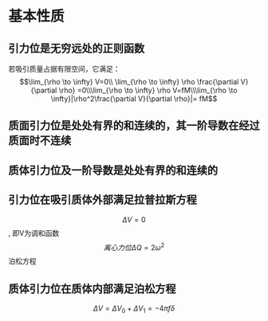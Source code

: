 # 基本性质

## 引力位是无穷远处的正则函数

若吸引质量占据有限空间，它满足：
$$\lim_{\rho \to \infty} V=0\\ \lim_{\rho \to \infty} \rho \frac{\partial V}{\partial \rho} =0\\\lim_{\rho \to \infty} \rho V=fM\\\lim_{\rho \to \infty}|\rho^2\frac{\partial V}{\partial \rho}|= fM$$

## 质面引力位是处处有界的和连续的，其一阶导数在经过质面时不连续

## 质体引力位及一阶导数是处处有界的和连续的

## 引力位在吸引质体外部满足拉普拉斯方程

$$ \Delta V=0 $$,   即V为调和函数
$$ 离心力位\Delta Q =2\omega^2$$泊松方程

## 质体引力位在质体内部满足泊松方程

$$ \Delta V=\Delta V_0+\Delta V_1=-4\pi f \delta $$
